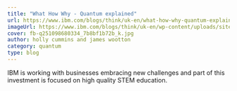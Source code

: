 ```yaml
---
title: "What How Why - Quantum explained"
url: https://www.ibm.com/blogs/think/uk-en/what-how-why-quantum-explained/
imageUrl: https://www.ibm.com/blogs/think/uk-en/wp-content/uploads/sites/27/2021/12/fb-q251098680334_7b8bf1b72b_k.jpg
cover: fb-q251098680334_7b8bf1b72b_k.jpg
author: holly cummins and james wootton
category: quantum
type: blog
---
```


IBM is working with businesses embracing new challenges and part of this investment is focused on high quality STEM education.
